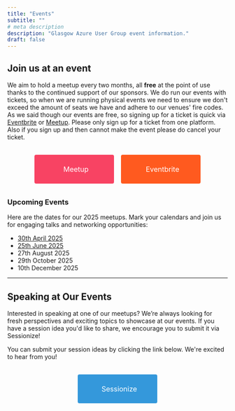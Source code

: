```yaml
---
title: "Events"
subtitle: ""
# meta description
description: "Glasgow Azure User Group event information."
draft: false
---
```



## Join us at an event
We aim to hold a meetup every two months, all **free** at the point of use thanks to the continued support of our sponsors. We do run our events with tickets, so when we are running physical events we need to ensure we don't exceed the amount of seats we have and adhere to our venues' fire codes.  As we said though our events are free, so signing up for a ticket is quick via [Eventbrite](https://www.eventbrite.co.uk/o/glasgow-azure-user-group-13843919802) or [Meetup](https://www.meetup.com/glasgow-azure-user-group).  Please only sign up for a ticket from one platform.  Also if you sign up and then cannot make the event please do cancel your ticket.

<div style="display: flex; justify-content: center; gap: 1rem; margin: 2rem 0;">
  <a href="https://www.meetup.com/glasgow-azure-user-group" target="_blank" style="display: inline-flex; align-items: center; justify-content: center; padding: 0.5rem 1rem; background-color: #f84363; color: #ffffff; text-decoration: none; border-radius: 4px; font-size: 1rem; width: 150px; height: 50px; text-align: center;">
    <i class="fab fa-meetup" style="margin-right: 0.5rem;"></i> Meetup
  </a>
  <a href="https://www.eventbrite.co.uk/o/glasgow-azure-user-group-13843919802" target="_blank" style="display: inline-flex; align-items: center; justify-content: center; padding: 0.5rem 1rem; background-color: #ff5a1f; color: #ffffff; text-decoration: none; border-radius: 4px; font-size: 1rem; width: 150px; height: 50px; text-align: center;">
    <i class="fas fa-ticket-alt" style="margin-right: 0.5rem;"></i> Eventbrite
  </a>
</div>

### Upcoming Events
Here are the dates for our 2025 meetups. Mark your calendars and join us for engaging talks and networking opportunities:

- [30th April 2025](https://www.meetup.com/glasgow-azure-user-group/events/305859333/?utm_medium=referral&utm_campaign=share-btn_savedevents_share_modal&utm_source=link)
- [25th June 2025](https://www.meetup.com/glasgow-azure-user-group/events/305773719/?utm_medium=referral&utm_campaign=share-btn_savedevents_share_modal&utm_source=link)
- 27th August 2025
- 29th October 2025
- 10th December 2025

---

## Speaking at Our Events
Interested in speaking at one of our meetups? We’re always looking for fresh perspectives and exciting topics to showcase at our events. If you have a session idea you'd like to share, we encourage you to submit it via Sessionize!

You can submit your session ideas by clicking the link below. We're excited to hear from you!

<div style="display: flex; justify-content: center; gap: 1rem; margin: 2rem 0;">
  <a href="https://sessionize.com/glasgow-azure-user-group-2025/" target="_blank" style="display: inline-flex; align-items: center; justify-content: center; padding: 0.5rem 1rem; background-color: #3498db; color: #ffffff; text-decoration: none; border-radius: 4px; font-size: 1rem; width: 150px; height: 50px; text-align: center;">
    <i class="fas fa-microphone" style="margin-right: 0.5rem;"></i> Sessionize
  </a>
</div>
